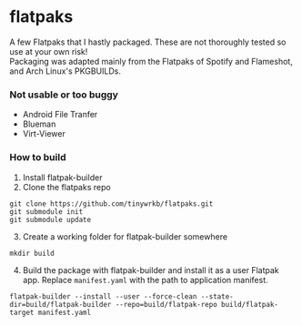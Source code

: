 # flatpaks

A few Flatpaks that I hastly packaged. These are not thoroughly tested so use at your own risk!  
Packaging was adapted mainly from the Flatpaks of Spotify and Flameshot, and Arch Linux's PKGBUILDs.

### Not usable or too buggy

* Android File Tranfer
* Blueman
* Virt-Viewer

### How to build

1. Install flatpak-builder
2. Clone the flatpaks repo
```
git clone https://github.com/tinywrkb/flatpaks.git
git submodule init
git submodule update
```
3. Create a working folder for flatpak-builder somewhere
```
mkdir build
```
4. Build the package with flatpak-builder and install it as a user Flatpak app. Replace `manifest.yaml` with the path to application manifest.
```
flatpak-builder --install --user --force-clean --state-dir=build/flatpak-builder --repo=build/flatpak-repo build/flatpak-target manifest.yaml
```
